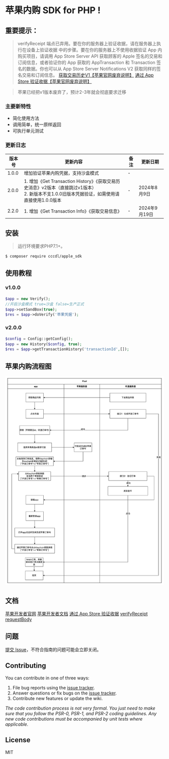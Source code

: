 # 苹果内购 SDK for PHP  !

## 重要提示：

> verifyReceipt 端点已弃用。要在你的服务器上验证收据，请在服务器上执行在设备上验证收据 中的步骤。要在你的服务器上不使用收据验证
> App 内购买项目，请调用 App Store Server API 获取顾客的 Apple 签名的交易和订阅信息，或者验证你的 App 获取的 AppTransaction
> 和 Transaction 签名的数据。你也可以从 App Store Server Notifications V2 获取同样的签名交易和订阅信息。
[获取交易历史V1【苹果官网废弃说明】](https://developer.apple.com/documentation/appstoreserverapi/get_transaction_history_v1 "获取交易历史V1【废弃说明】")
[通过 App Store 验证收据【苹果官网废弃说明】](https://developer.apple.com/cn/documentation/storekit/in-app_purchase/validating_receipts_with_the_app_store/ "通过 App Store 验证收据【苹果官网废弃说明】")

> 苹果已经把v1版本废弃了，预计2-3年就会彻底要求迁移

### 主要新特性

* 简化使用方法
* 调用简单，统一原样返回
* 可执行单元测试

### 更新日志

| 版本号   | 更新内容                                                                                            | 备注 | 更新日期       |
|-------|-------------------------------------------------------------------------------------------------|----|------------|
| 1.0.0 | 增加验证苹果内购凭据，支持沙盒模式                                                                               | -  |            |
| 2.0.0 | 1. 增加《Get Transaction History》《获取交易历史消息》v2版本（直接跳过v1版本）<br>2. 新版本不支1.0.0旧版本凭据验证，如需使用请直接使用1.0.0版本 | -  | 2024年8月9日  |
| 2.2.0 | 1. 增加《Get Transaction Info》《获取交易信息》                                                             | -  | 2024年9月19日 |

## 安装

> 运行环境要求PHP7.1+。

```shell
$ composer require cccdl/apple_sdk
```

## 使用教程

### v1.0.0

```php
$app = new Verify();
//开启沙盒模式 true=沙盒 false=生产正式
$app->setSandBox(true);
$res = $app->doVerify('苹果凭据');
```

### v2.0.0

```php
$config = Config::getConfig();
$app = new History($config, true);
$res = $app->getTransactionHistory('transactionId',[]);
```

## 苹果内购流程图

![avatar](./asset/img/inApp.png)

## 文档

[苹果开发者官网](https://developer.apple.com/)
[苹果开发者文档](https://developer.apple.com/cn/develop/)
[通过 App Store 验证收据](https://developer.apple.com/cn/documentation/storekit/in-app_purchase/validating_receipts_with_the_app_store/)
[verifyReceipt](https://developer.apple.com/documentation/appstorereceipts/verifyreceipt)
[requestBody](https://developer.apple.com/documentation/appstorereceipts/requestbody)

## 问题

[提交 Issue](https://github.com/cccdl/apple_sdk/issues)，不符合指南的问题可能会立即关闭。

## Contributing

You can contribute in one of three ways:

1. File bug reports using the [issue tracker](https://github.com/cccdl/apple_sdk/issues).
2. Answer questions or fix bugs on the [issue tracker](https://github.com/cccdl/apple_sdk/issues).
3. Contribute new features or update the wiki.

_The code contribution process is not very formal. You just need to make sure that you follow the PSR-0, PSR-1, and
PSR-2 coding guidelines. Any new code contributions must be accompanied by unit tests where applicable._

## License

MIT
